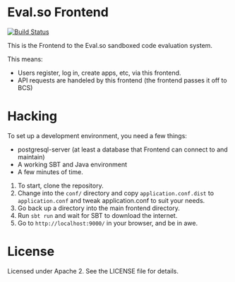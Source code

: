 # Eval.so Frontend

[![Build Status](https://secure.travis-ci.org/eval-so/frontend.png?branch=master)](http://travis-ci.org/eval-so/frontend)

This is the Frontend to the Eval.so sandboxed code evaluation system.

This means:
* Users register, log in, create apps, etc, via this frontend.
* API requests are handeled by this frontend (the frontend passes it off to BCS)

# Hacking

To set up a development environment, you need a few things:

* postgresql-server (at least a database that Frontend can connect to and
  maintain)
* A working SBT and Java environment
* A few minutes of time.

1. To start, clone the repository.
2. Change into the `conf/` directory and copy `application.conf.dist` to
   `application.conf` and tweak application.conf to suit your needs.
3. Go back up a directory into the main frontend directory.
4. Run `sbt run` and wait for SBT to download the internet.
5. Go to `http://localhost:9000/` in your browser, and be in awe.

# License

Licensed under Apache 2. See the LICENSE file for details.
